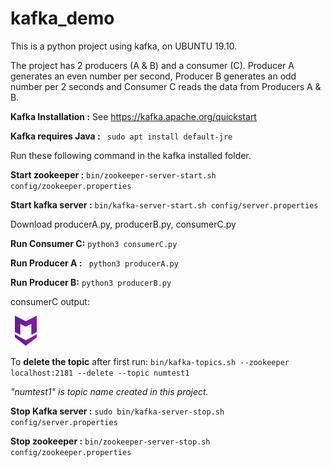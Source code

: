 # kafka_demo

This is a python project using kafka, on UBUNTU 19.10.

The project has 2 producers (A & B) and a consumer (C). Producer A generates an even number per second, Producer B generates an odd number per 2 seconds and Consumer C reads the data from Producers A & B.

**Kafka Installation :** See <https://kafka.apache.org/quickstart>

**Kafka requires Java :** ``` sudo apt install default-jre```

Run these following command in the kafka installed folder.
 
 **Start zookeeper :** ```bin/zookeeper-server-start.sh config/zookeeper.properties```
 
 **Start kafka server :** ```bin/kafka-server-start.sh config/server.properties```
 
 Download producerA.py, producerB.py, consumerC.py
 
 **Run Consumer C:** ```python3 consumerC.py```
 
 **Run Producer A :** ``` python3 producerA.py```
 
 **Run Producer B:** ```python3 producerB.py```
 
 consumerC output:
 
![alt text](https://github.com/adam-p/markdown-here/raw/master/src/common/images/icon48.png "Logo Title Text 1")
 
 To **delete the topic** after first run: ```bin/kafka-topics.sh --zookeeper localhost:2181 --delete --topic numtest1```
 
  *"numtest1" is topic name created in this project.*
  
  **Stop Kafka server :** ```sudo bin/kafka-server-stop.sh config/server.properties```
  
  **Stop zookeeper :** ```bin/zookeeper-server-stop.sh config/zookeeper.properties```
 
